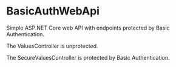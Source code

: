 # BasicAuthWebApi
Simple ASP.NET Core web API with endpoints protected by Basic Authentication.

The ValuesController is unprotected.

The SecureValuesController is protected by Basic Authentication.
